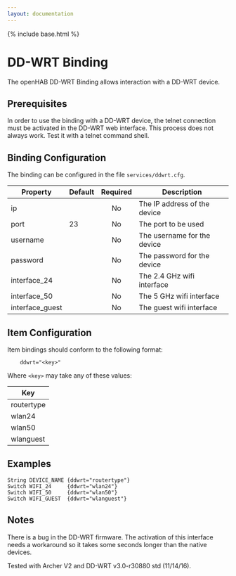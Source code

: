 ```yaml
---
layout: documentation
---
```


{% include base.html %}

# DD-WRT Binding

The openHAB DD-WRT Binding allows interaction with a DD-WRT device.


## Prerequisites

In order to use the binding with a DD-WRT device, the telnet connection must be activated in the DD-WRT web interface.
This process does not always work. Test it with a telnet command shell.


## Binding Configuration

The binding can be configured in the file `services/ddwrt.cfg`.

| Property        | Default | Required | Description                  |
|-----------------|---------|:--------:|------------------------------|
| ip              |         | No       | The IP address of the device |
| port            | 23      | No       | The port to be used          |
| username        |         | No       | The username for the device  |
| password        |         | No       | The password for the device  |
| interface_24    |         | No       | The 2.4 GHz wifi interface   |
| interface_50    |         | No       | The 5 GHz wifi interface     |
| interface_guest |         | No       | The guest wifi interface     |


## Item Configuration

Item bindings should conform to the following format:

```
    ddwrt="<key>"
```

Where `<key>` may take any of these values:

| Key        |
|------------|
| routertype |
| wlan24     |
| wlan50     |
| wlanguest  |


## Examples

    String DEVICE_NAME {ddwrt="routertype"}
    Switch WIFI_24     {ddwrt="wlan24"}
    Switch WIFI_50     {ddwrt="wlan50"}
    Switch WIFI_GUEST  {ddwrt="wlanguest"}


## Notes

There is a bug in the DD-WRT firmware. The activation of this interface needs a workaround so it takes some seconds longer than the native devices.

Tested with Archer V2 and DD-WRT v3.0-r30880 std (11/14/16).
